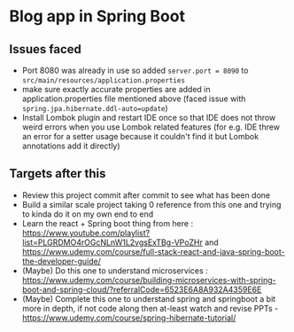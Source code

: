 # Blog app in Spring Boot

## Issues faced 

- Port 8080 was already in use so added `server.port = 8090` to `src/main/resources/application.properties`
- make sure exactly accurate properties are added in application.properties file mentioned above (faced issue with `spring.jpa.hibernate.ddl-auto=update`)
- Install Lombok plugin and restart IDE once so that IDE does not throw weird errors when you use Lombok related features (for e.g. IDE threw an error for a setter usage because it couldn't find it but Lombok annotations add it directly)

## Targets after this

- Review this project commit after commit to see what has been done
- Build a similar scale project taking 0 reference from this one and trying to kinda do it on my own end to end
- Learn the react + Spring boot thing from here : https://www.youtube.com/playlist?list=PLGRDMO4rOGcNLnW1L2vgsExTBg-VPoZHr and https://www.udemy.com/course/full-stack-react-and-java-spring-boot-the-developer-guide/ 
- (Maybe) Do this one to understand microservices : https://www.udemy.com/course/building-microservices-with-spring-boot-and-spring-cloud/?referralCode=6523E6A8A932A4359E6E 
- (Maybe) Complete this one to understand spring and springboot a bit more in depth, if not code along then at-least watch and revise PPTs - https://www.udemy.com/course/spring-hibernate-tutorial/
